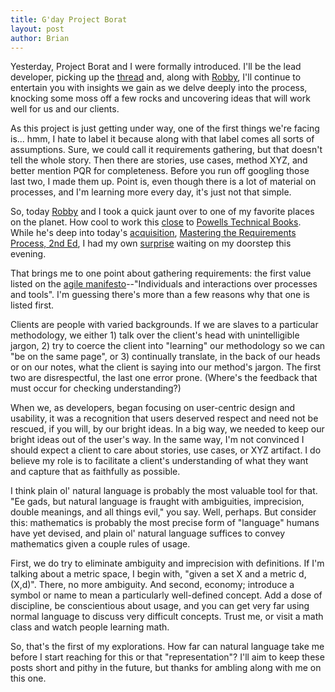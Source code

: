 ```yaml
--- 
title: G'day Project Borat
layout: post
author: Brian
---
```

Yesterday, Project Borat and I were formally introduced. I'll be the lead developer, picking up the [thread](http://peat.org/articles/2006/05/03/introducing-project-borat) and, along with [Robby](http://www.robbyonrails.com/articles/2006/05/03/project-borat-an-introduction), I'll continue to entertain you with insights we gain as we delve deeply into the process, knocking some moss off a few rocks and uncovering ideas that will work well for us and our clients.

As this project is just getting under way, one of the first things we're facing is... hmm, I hate to label it because along with that label comes all sorts of assumptions. Sure, we could call it requirements gathering, but that doesn't tell the whole story. Then there are stories, use cases, method XYZ, and better mention PQR for completeness. Before you run off googling those last two, I made them up. Point is, even though there is a lot of material on processes, and I'm learning more every day, it's just not that simple.

So, today [Robby](http://robbyonrails.com) and I took a quick jaunt over to one of my favorite places on the planet. How cool to work this [close](http://rubyurl.com/jmM) to [Powells Technical Books](http://www.powells.com/technicalbooks). While he's deep into today's [acquisition](http://www.robbyonrails.com/articles/2006/06/08/trawling-for-requirements),  [Mastering the Requirements Process, 2nd Ed](http://www.powells.com/biblio/71-0321419499-0), I had my own [surprise](http://rubyurl.com/uGg) waiting on my doorstep this evening.

That brings me to one point about gathering requirements: the first value listed on the [agile manifesto](http://agilemanifesto.org/)--"Individuals and interactions over processes and tools". I'm guessing there's more than a few reasons why that one is listed first.

Clients are people with varied backgrounds. If we are slaves to a particular methodology, we either 1) talk over the client's head with unintelligible jargon, 2) try to coerce the client into "learning" our methodology so we can "be on the same page", or 3) continually translate, in the back of our heads or on our notes, what the client is saying into our method's jargon. The first two are disrespectful, the last one error prone. (Where's the feedback that must occur for checking understanding?)

When we, as developers, began focusing on user-centric design and usability, it was a recognition that users deserved respect and need not be rescued, if you will, by our bright ideas. In a big way, we needed to keep our bright ideas out of the user's way. In the same way, I'm not convinced I should expect a client to care about stories, use cases, or XYZ artifact. I do believe my role is to facilitate a client's understanding of what they want and capture that as faithfully as possible.

I think plain ol' natural language is probably the most valuable tool for that. "Ee gads, but natural language is fraught with ambiguities, imprecision, double meanings, and all things evil," you say. Well, perhaps. But consider this: mathematics is probably the most precise form of "language" humans have yet devised, and plain ol' natural language suffices to convey mathematics given a couple rules of usage. 

First, we do try to eliminate ambiguity and imprecision with definitions. If I'm talking about a metric space, I begin with, "given a set X and a metric d, (X,d)". There, no more ambiguity. And second, economy; introduce a symbol or name to mean a particularly well-defined concept. Add a dose of discipline, be conscientious about usage, and you can get very far using normal language to discuss very difficult concepts. Trust me, or visit a math class and watch people learning math.

So, that's the first of my explorations. How far can natural language take me before I start reaching for this or that "representation"? I'll aim to keep these posts short and pithy in the future, but thanks for ambling along with me on this one.
